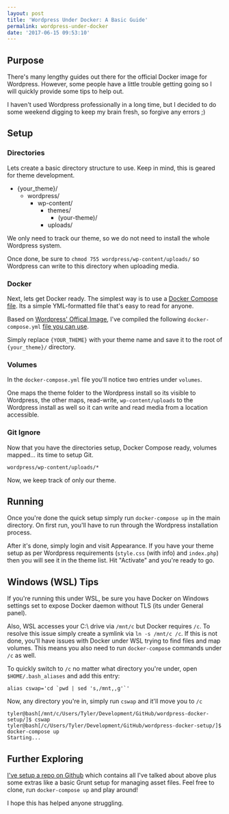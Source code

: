 ```yaml
---
layout: post
title: 'Wordpress Under Docker: A Basic Guide'
permalink: wordpress-under-docker
date: '2017-06-15 09:53:10'
---
```


## Purpose

There's many lengthy guides out there for the official Docker image for Wordpress. However, some people have a little trouble getting going so I will quickly provide some tips to help out.

I haven't used Wordpress professionally in a long time, but I decided to do some weekend digging to keep my brain fresh, so forgive any errors ;)

## Setup

### Directories

Lets create a basic directory structure to use. Keep in mind, this is geared for theme development.

- {your_theme}/
  - wordpress/
    - wp-content/
      - themes/
        - (your-theme)/
      - uploads/

We only need to track  our theme, so we do not need to install the whole Wordpress system.

Once done, be sure to `chmod 755 wordpress/wp-content/uploads/` so Wordpress can write to this directory when uploading media.

### Docker

Next, lets get Docker ready. The simplest way is to use a [Docker Compose file](https://docs.docker.com/compose/). Its a simple YML-formatted file that's easy to read for anyone.

Based on [Wordpress' Offical Image](https://hub.docker.com/_/wordpress/), I've compiled the following `docker-compose.yml` [file you can use](https://github.com/osiset/wordpress-docker-quickstart).

Simply replace `{YOUR_THEME}` with your theme name and save it to the root of `{your_theme}/` directory.

### Volumes

In the `docker-compose.yml` file you'll notice two entries under `volumes`.

One maps the theme folder to the Wordpress install so its visible to Wordpress, the other maps, read-write, `wp-content/uploads` to the Wordpress install as well so it can write and read media from a location accessible.

### Git Ignore

Now that you have the directories setup, Docker Compose ready, volumes mapped... its time to setup Git.

`wordpress/wp-content/uploads/*`

Now, we keep track of only our theme.

## Running

Once you're done the quick setup simply run `docker-compose up` in the main directory. On first run, you'll have to run through the Wordpress installation process.

After it's done, simply login and visit Appearance. If you have your theme setup as per Wordpress requirements (`style.css` (with info) and `index.php`)  then you will see it in the theme list. Hit "Activate" and you're ready to go.

## Windows (WSL) Tips

If you're running this under WSL, be sure you have Docker on Windows settings set to expose Docker daemon without TLS (its under General panel).

Also, WSL accesses your C:\ drive via `/mnt/c` but Docker requires `/c`. To resolve this issue simply create a symlink via `ln -s /mnt/c /c`. If this is not done, you'll have issues with Docker under WSL trying to find files and map volumes. This means you also need to run `docker-compose` commands under `/c` as well.

To quickly switch to `/c` no matter what directory you're under, open `$HOME/.bash_aliases` and add this entry:

```shell
alias cswap='cd `pwd | sed 's,/mnt,,g'`'
```

Now, any directory you're in, simply run `cswap` and it'll move you to `/c`

```shell
tyler@bash[/mnt/c/Users/Tyler/Development/GitHub/wordpress-docker-setup/]$ cswap
tyler@bash[/c/Users/Tyler/Development/GitHub/wordpress-docker-setup/]$ docker-compose up
Starting...
```

## Further Exploring

[I've setup a repo on Github](https://github.com/osiset/wordpress-docker-quickstart) which contains all I've talked about above plus some extras like a basic Grunt setup for managing asset files. Feel free to clone, run `docker-compose up` and play around!

I hope this has helped anyone struggling.

